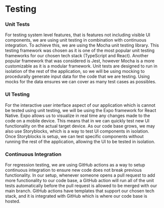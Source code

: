 # Testing

### Unit Tests

For testing system level features, that is features not including visible UI components, we are using unit testing in combination with continuous integration. To achieve this, we are using the Mocha unit testing library. This testing framework was chosen as it is one of the most popular unit testing frameworks for our chosen tech stack (TypeScript and React). Another popular framework that was considered is Jest, however Mocha is a more customizable as it is a modular framework. Unit tests are designed to run in isolation of the rest of the application, so we will be using mocking to procedurally generate input data for the code that we are testing. Using mocks for the data ensures we can cover as many test cases as possibles.

### UI Testing

For the interactive user interface aspect of our application which is cannot be tested using unit testing, we will be using the Expo framework for React Native. Expo allows us to visualize in real time any changes made to the code on a mobile device. This means that in we can quickly test new UI functionality on the actual target device. As our code base grows, we may also use Storyblocks, which is a way to test UI components in isolation. Once Storyblocks is setup, we can test specific components without running the rest of the application, allowing the UI to be tested in isolation.

### Continuous Integration

For regression testing, we are using GitHub actions as a way to setup continuous integration to ensure new code does not break previous functionality. In our setup, whenever someone opens a pull request to add more functionality to our code base, a GitHub action will run all of the unit tests automatically before the pull request is allowed to be merged with our main branch. GitHub actions have templates that support our chosen tech stack, and it is integrated with GitHub which is where our code base is hosted.

